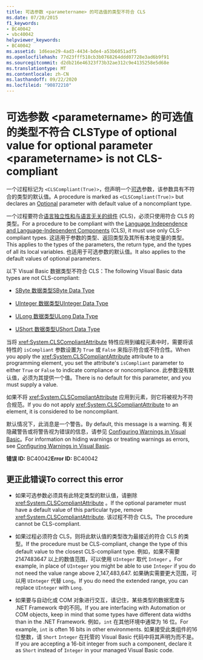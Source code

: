 ```yaml
---
title: 可选参数 <parametername> 的可选值的类型不符合 CLS
ms.date: 07/20/2015
f1_keywords:
- BC40042
- vbc40042
helpviewer_keywords:
- BC40042
ms.assetid: 1d6eae29-4ad3-4434-bde4-a53b6051adf5
ms.openlocfilehash: 77d23fff518cb3b0768264ddd07728e3ad6b9f91
ms.sourcegitcommit: d2db216e46323f73b32ae312c9e4135258e5d68e
ms.translationtype: MT
ms.contentlocale: zh-CN
ms.lasthandoff: 09/22/2020
ms.locfileid: "90872210"
---
```

# <a name="type-of-optional-value-for-optional-parameter-parametername-is-not-cls-compliant"></a><span data-ttu-id="6cdad-102">可选参数 \<parametername> 的可选值的类型不符合 CLS</span><span class="sxs-lookup"><span data-stu-id="6cdad-102">Type of optional value for optional parameter \<parametername> is not CLS-compliant</span></span>

<span data-ttu-id="6cdad-103">一个过程标记为 `<CLSCompliant(True)>`，但声明一个[可选](../modifiers/optional.md)参数，该参数具有不符合的类型的默认值。</span><span class="sxs-lookup"><span data-stu-id="6cdad-103">A procedure is marked as `<CLSCompliant(True)>` but declares an [Optional](../modifiers/optional.md) parameter with default value of a noncompliant type.</span></span>  
  
 <span data-ttu-id="6cdad-104">一个过程要符合[语言独立性和与语言无关的组件](../../../standard/language-independence-and-language-independent-components.md) (CLS)，必须只使用符合 CLS 的类型。</span><span class="sxs-lookup"><span data-stu-id="6cdad-104">For a procedure to be compliant with the [Language Independence and Language-Independent Components](../../../standard/language-independence-and-language-independent-components.md) (CLS), it must use only CLS-compliant types.</span></span> <span data-ttu-id="6cdad-105">这适用于参数的类型、返回类型及其所有本地变量的类型。</span><span class="sxs-lookup"><span data-stu-id="6cdad-105">This applies to the types of the parameters, the return type, and the types of all its local variables.</span></span> <span data-ttu-id="6cdad-106">也适用于可选参数的默认值。</span><span class="sxs-lookup"><span data-stu-id="6cdad-106">It also applies to the default values of optional parameters.</span></span>  
  
 <span data-ttu-id="6cdad-107">以下 Visual Basic 数据类型不符合 CLS：</span><span class="sxs-lookup"><span data-stu-id="6cdad-107">The following Visual Basic data types are not CLS-compliant:</span></span>  
  
- [<span data-ttu-id="6cdad-108">SByte 数据类型</span><span class="sxs-lookup"><span data-stu-id="6cdad-108">SByte Data Type</span></span>](../data-types/sbyte-data-type.md)  
  
- [<span data-ttu-id="6cdad-109">UInteger 数据类型</span><span class="sxs-lookup"><span data-stu-id="6cdad-109">UInteger Data Type</span></span>](../data-types/uinteger-data-type.md)  
  
- [<span data-ttu-id="6cdad-110">ULong 数据类型</span><span class="sxs-lookup"><span data-stu-id="6cdad-110">ULong Data Type</span></span>](../data-types/ulong-data-type.md)  
  
- [<span data-ttu-id="6cdad-111">UShort 数据类型</span><span class="sxs-lookup"><span data-stu-id="6cdad-111">UShort Data Type</span></span>](../data-types/ushort-data-type.md)  
  
 <span data-ttu-id="6cdad-112">当将 <xref:System.CLSCompliantAttribute> 特性应用到编程元素中时，需要将该特性的 `isCompliant` 参数设置为 `True` 或 `False` 来指示符合或不符合性。</span><span class="sxs-lookup"><span data-stu-id="6cdad-112">When you apply the <xref:System.CLSCompliantAttribute> attribute to a programming element, you set the attribute's `isCompliant` parameter to either `True` or `False` to indicate compliance or noncompliance.</span></span> <span data-ttu-id="6cdad-113">此参数没有默认值，必须为其提供一个值。</span><span class="sxs-lookup"><span data-stu-id="6cdad-113">There is no default for this parameter, and you must supply a value.</span></span>  
  
 <span data-ttu-id="6cdad-114">如果不将 <xref:System.CLSCompliantAttribute> 应用到元素，则它将被视为不符合规范。</span><span class="sxs-lookup"><span data-stu-id="6cdad-114">If you do not apply <xref:System.CLSCompliantAttribute> to an element, it is considered to be noncompliant.</span></span>  
  
 <span data-ttu-id="6cdad-115">默认情况下，此消息是一个警告。</span><span class="sxs-lookup"><span data-stu-id="6cdad-115">By default, this message is a warning.</span></span> <span data-ttu-id="6cdad-116">有关隐藏警告或将警告视为错误的信息，请参见 [Configuring Warnings in Visual Basic](/visualstudio/ide/configuring-warnings-in-visual-basic)。</span><span class="sxs-lookup"><span data-stu-id="6cdad-116">For information on hiding warnings or treating warnings as errors, see [Configuring Warnings in Visual Basic](/visualstudio/ide/configuring-warnings-in-visual-basic).</span></span>  
  
 <span data-ttu-id="6cdad-117">**错误 ID:** BC40042</span><span class="sxs-lookup"><span data-stu-id="6cdad-117">**Error ID:** BC40042</span></span>  
  
## <a name="to-correct-this-error"></a><span data-ttu-id="6cdad-118">更正此错误</span><span class="sxs-lookup"><span data-stu-id="6cdad-118">To correct this error</span></span>  
  
- <span data-ttu-id="6cdad-119">如果可选参数必须具有此特定类型的默认值，请删除 <xref:System.CLSCompliantAttribute> 。</span><span class="sxs-lookup"><span data-stu-id="6cdad-119">If the optional parameter must have a default value of this particular type, remove <xref:System.CLSCompliantAttribute>.</span></span> <span data-ttu-id="6cdad-120">该过程不符合 CLS。</span><span class="sxs-lookup"><span data-stu-id="6cdad-120">The procedure cannot be CLS-compliant.</span></span>  
  
- <span data-ttu-id="6cdad-121">如果过程必须符合 CLS，则将此默认值的类型改为最接近的符合 CLS 的类型。</span><span class="sxs-lookup"><span data-stu-id="6cdad-121">If the procedure must be CLS-compliant, change the type of this default value to the closest CLS-compliant type.</span></span> <span data-ttu-id="6cdad-122">例如，如果不需要 2147483647 以上的数值范围，可以使用 `UInteger` 取代 `Integer` 。</span><span class="sxs-lookup"><span data-stu-id="6cdad-122">For example, in place of `UInteger` you might be able to use `Integer` if you do not need the value range above 2,147,483,647.</span></span> <span data-ttu-id="6cdad-123">如果确实需要更大范围，可以用 `UInteger` 代替 `Long`。</span><span class="sxs-lookup"><span data-stu-id="6cdad-123">If you do need the extended range, you can replace `UInteger` with `Long`.</span></span>  
  
- <span data-ttu-id="6cdad-124">如果要与自动化或 COM 对象进行交互，请记住，某些类型的数据宽度与 .NET Framework 中的不同。</span><span class="sxs-lookup"><span data-stu-id="6cdad-124">If you are interfacing with Automation or COM objects, keep in mind that some types have different data widths than in the .NET Framework.</span></span> <span data-ttu-id="6cdad-125">例如，`int` 在其他环境中通常为 16 位。</span><span class="sxs-lookup"><span data-stu-id="6cdad-125">For example, `int` is often 16 bits in other environments.</span></span> <span data-ttu-id="6cdad-126">如果接受此类组件的16位整数，请 `Short` `Integer` 在托管的 Visual Basic 代码中将其声明为而不是。</span><span class="sxs-lookup"><span data-stu-id="6cdad-126">If you are accepting a 16-bit integer from such a component, declare it as `Short` instead of `Integer` in your managed Visual Basic code.</span></span>
